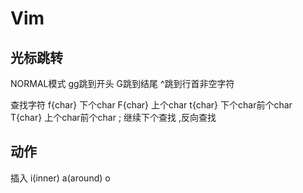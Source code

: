 # Vim

## 光标跳转

NORMAL模式
gg跳到开头 
G跳到结尾 
^跳到行首非空字符

查找字符
f{char} 下个char
F{char} 上个char
t{char} 下个char前个char
T{char} 上个char前个char
; 继续下个查找
,反向查找

## 动作

插入 i(inner) a(around) o
